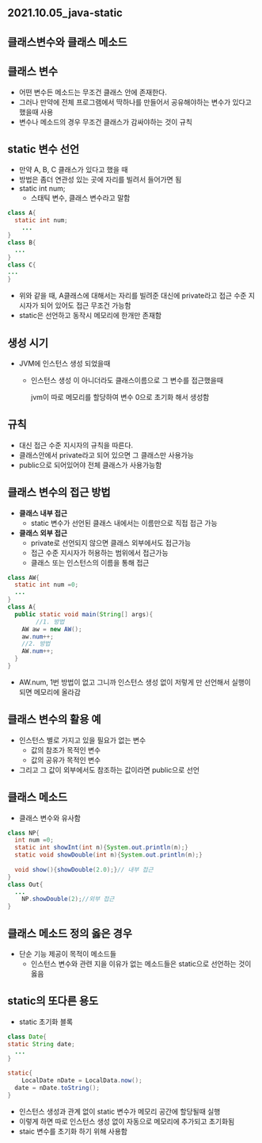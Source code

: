 ## 2021.10.05_java-static

## 클래스변수와 클래스 메소드

## 클래스 변수

- 어떤 변수든 메소드는 무조건 클래스 안에 존재한다.
- 그러나 만약에 전체 프로그램에서 딱하나를 만들어서 공유해야하는 변수가 있다고 했을때 사용
- 변수나 메소드의 경우 무조건 클래스가 감싸야하는 것이 규칙

## static 변수 선언

- 만약 A, B, C 클래스가 있다고 했을 때
- 방법은 좀더 연관성 있는 곳에 자리를 빌려서 들어가면 됨
- static int num;
  - 스태틱 변수, 클래스 변수라고 말함

```java
class A{
  static int num;
	...
}
class B{
  ...
}
class C{
...
}
```

- 위와 같을 때, A클래스에 대해서는 자리를 빌려준 대신에 private라고 접근 수준 지시자가 되어 있어도 접근 무조건 가능함
- static은 선언하고 동작시 메모리에 한개만 존재함

## 생성 시기

- JVM에 인스턴스 생성 되었을때

  - 인스턴스 생성 이 아니더라도 클래스이름으로 그 변수를 접근했을때 

    jvm이 따로 메모리를 할당하여 변수 0으로 초기화 해서 생성함

## 규칙

- 대신 접근 수준 지시자의 규칙을 따른다.
- 클래스안에서 private라고 되어 있으면 그 클래스만 사용가능
- public으로 되어있어야 전체 클래스가 사용가능함

## 클래스 변수의 접근 방법

- **클래스 내부 접근**
  - static 변수가 선언된 클래스 내에서는 이름만으로 직접 접근 가능
- **클래스 외부 접근**
  - private로 선언되지 않으면 클래스 외부에서도 접근가능
  - 접근 수준 지시자가 허용하는 범위에서 접근가능
  - 클래스 또는 인스턴스의 이름을 통해 접근

```java
class AW{
  static int num =0;
  ...
}
class A{
  public static void main(String[] args){
		//1. 방법
    AW aw = new AW();
    aw.num++;
    //2. 방법
   	AW.num++;
  }
}
```

-  AW.num, 1번 방법이 없고 그니까 인스턴스 생성 없이 저렇게 만 선언해서 실행이되면 메모리에 올라감

## 클래스 변수의 활용 예 

- 인스턴스 별로 가지고 있을 필요가 없는 변수
  - 값의 참조가 목적인 변수
  - 값의 공유가 목적인 변수
- 그리고 그 값이 외부에서도 참조하는 값이라면 public으로 선언

## 클래스 메소드

- 클래스 변수와 유사함

``` java
class NP{
  int num =0;
  static int showInt(int n){System.out.println(n);}
  static void showDouble(int n){System.out.println(n);}
  
  void show(){showDouble(2.0);}// 내부 접근
}
class Out{
  ...
    NP.showDouble(2);//외부 접근
}
```

## 클래스 메소드 정의 옳은 경우

- 단순 기능 제공이 목적이 메소드들
  - 인스턴스 변수와 관련 지을 이유가 없는 메소드들은 static으로 선언하는 것이 옳음

## static의 또다른 용도

- static 초기화 블록

```java
class Date{
static String date;
  ...
}

static{
	LocalDate nDate = LocalData.now();
  date = nDate.toString();
}
```

- 인스턴스 생성과 관계 없이 static 변수가 메모리 공간에 할당될때 실행
- 이렇게 하면 따로 인스턴스 생성 없이 자동으로 메모리에 추가되고 초기화됨
- staic 변수를 초기화 하기 위해 사용함